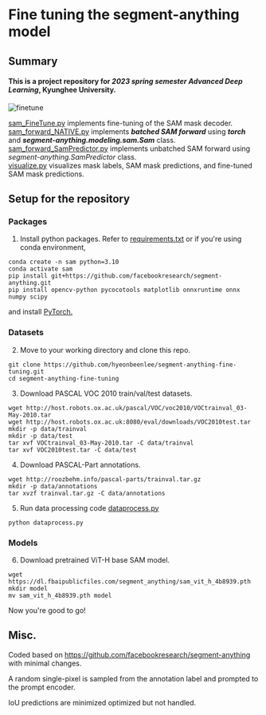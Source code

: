 # Fine tuning the segment-anything model
## Summary
#### This is a project repository for ***2023 spring semester Advanced Deep Learning***, Kyunghee University.  
![finetune](https://github.com/hyeonbeenlee/segment-anything-fine-tuning/assets/78078652/f7552bbd-3f5f-44df-81f8-83fddd7f7e9f)

[sam_FineTune.py](https://github.com/hyeonbeenlee/segment-anything-fine-tuning/blob/master/sam_FineTune.py) implements fine-tuning of the SAM mask decoder.  
[sam_forward_NATIVE.py](https://github.com/hyeonbeenlee/segment-anything-fine-tuning/blob/master/sam_forward_NATIVE.py) implements ***batched SAM forward*** using ***torch*** and ***segment-anything.modeling.sam.Sam*** class.  
[sam_forward_SamPredictor.py](https://github.com/hyeonbeenlee/segment-anything-fine-tuning/blob/master/sam_forward_SamPredictor.py) implements unbatched SAM forward using *segment-anything.SamPredictor* class.  
[visualize.py](https://github.com/hyeonbeenlee/segment-anything-fine-tuning/blob/master/visualize.py) visualizes mask labels, SAM mask predictions, and fine-tuned SAM mask predictions.

## Setup for the repository
### Packages
1. Install python packages.
Refer to [requirements.txt](https://github.com/hyeonbeenlee/segment-anything-fine-tuning/blob/master/requirements.txt) or if you're using conda environment,
```
conda create -n sam python=3.10
conda activate sam
pip install git+https://github.com/facebookresearch/segment-anything.git
pip install opencv-python pycocotools matplotlib onnxruntime onnx numpy scipy 
```
and install [PyTorch.](https://pytorch.org/get-started/locally/)

### Datasets
2. Move to your working directory and clone this repo.
```
git clone https://github.com/hyeonbeenlee/segment-anything-fine-tuning.git
cd segment-anything-fine-tuning
```
3. Download PASCAL VOC 2010 train/val/test datasets.
```
wget http://host.robots.ox.ac.uk/pascal/VOC/voc2010/VOCtrainval_03-May-2010.tar
wget http://host.robots.ox.ac.uk:8080/eval/downloads/VOC2010test.tar
mkdir -p data/trainval
mkdir -p data/test
tar xvf VOCtrainval_03-May-2010.tar -C data/trainval
tar xvf VOC2010test.tar -C data/test
```


4. Download PASCAL-Part annotations.
```
wget http://roozbehm.info/pascal-parts/trainval.tar.gz
mkdir -p data/annotations
tar xvzf trainval.tar.gz -C data/annotations  
```
5. Run data processing code [dataprocess.py](https://github.com/hyeonbeenlee/segment-anything-fine-tuning/blob/master/dataprocess.py)
```
python dataprocess.py
```

### Models
6. Download pretrained ViT-H base SAM model. 
```
wget https://dl.fbaipublicfiles.com/segment_anything/sam_vit_h_4b8939.pth
mkdir model
mv sam_vit_h_4b8939.pth model
```
Now you're good to go!

## Misc.
Coded based on https://github.com/facebookresearch/segment-anything with minimal changes.

A random single-pixel is sampled from the annotation label and prompted to the prompt encoder.

IoU predictions are minimized optimized but not handled.
